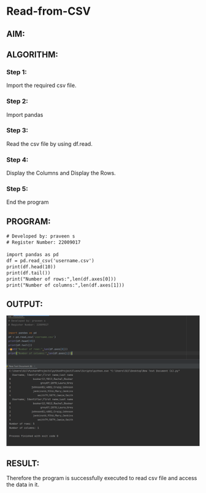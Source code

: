# Read-from-CSV

## AIM:

## ALGORITHM:
### Step 1:
Import the required csv file.
### Step 2:
Import pandas
### Step 3:
Read the csv file by using df.read.
### Step 4:
Display the Columns and Display the Rows.
### Step 5:
End the program
## PROGRAM:
```
# Developed by: praveen s
# Register Number: 22009017

import pandas as pd
df = pd.read_csv('username.csv')
print(df.head(10))
print(df.tail())
print("Number of rows:",len(df.axes[0]))
print("Number of columns:",len(df.axes[1]))
```


## OUTPUT:
![imj](panda.png)

## RESULT:
Therefore the program is successfully executed to read csv file and access the data in it.
